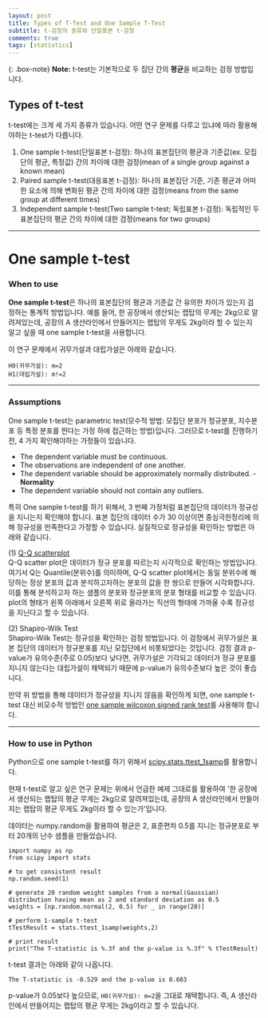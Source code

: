 ```yaml
---
layout: post
title: Types of T-Test and One Sample T-Test
subtitle: t-검정의 종류와 단일표본 t-검정
comments: true
tags: [statistics]
---
```

{: .box-note}
**Note:** t-test는 기본적으로 두 집단 간의 **평균**을 비교하는 검정 방법입니다.

## Types of t-test

t-test에는 크게 세 가지 종류가 있습니다.
어떤 연구 문제를 다루고 있냐에 따라 활용해야하는 t-test가 다릅니다.

1. One sample t-test(단일표본 t-검정): 하나의 표본집단의 평균과 기준값(ex. 모집단의 평균, 특정값) 간의 차이에 대한 검정(mean of a single group against a known mean)   
2. Paired sample t-test(대응표본 t-검정): 하나의 표본집단 기준, 기존 평균과 어떠한 요소에 의해 변화된 평균 간의 차이에 대한 검정(means from the same group at different times)   
3. Independent sample t-test(Two sample t-test; 독립표본 t-검정): 독립적인 두 표본집단의 평균 간의 차이에 대한 검정(means for two groups)   

---

# One sample t-test

### When to use
**One sample t-test**은 하나의 표본집단의 평균과 기준값 간 유의한 차이가 있는지 검정하는 통계적 방법입니다. 예를 들어, 한 공장에서 생산되는 랩탑의 무게는 2kg으로 알려져있는데, 공장의 A 생산라인에서 만들어지는 랩탑의 무게도 2kg이라 할 수 있는지 알고 싶을 때 one sample t-test을 사용합니다.

이 연구 문제에서 귀무가설과 대립가설은 아래와 같습니다.   
```
H0(귀무가설): m=2   
H1(대립가설): m!=2   
```

---

### Assumptions
One sample t-test는 parametric test(모수적 방법: 모집단 분포가 정규분포, 지수분포 등 특정 분포를 띈다는 가정 하에 접근하는 방법)입니다. 그러므로 t-test를 진행하기 전, 4 가지 확인해야하는 가정들이 있습니다.

* The dependent variable must be continuous.
* The observations are independent of one another.
* The dependent variable should be approximately normally distributed. - **Normality**
* The dependent variable should not contain any outliers.

특히 One sample t-test를 하기 위해서, 3 번째 가정처럼 표본집단의 데이터가 정규성을 지니는지 확인해야 합니다. 표본 집단의 데이터 수가 30 이상이면 중심극한정리에 의해 정규성을 만족한다고 가정할 수 있습니다. 실질적으로 정규성을 확인하는 방법은 아래와 같습니다.

(1) [Q-Q scatterplot](https://en.wikipedia.org/wiki/Q%E2%80%93Q_plot)   
Q-Q scatter plot은 데이터가 정규 분포를 따르는지 시각적으로 확인하는 방법입니다. 여기서 Q는 Quantile(분위수)를 의미하며, Q-Q scatter plot에서는 동일 분위수에 해당하는 정상 분포의 값과 분석하고자하는 분포의 값을 한 쌍으로 만들어 시각화합니다. 이를 통해 분석하고자 하는 샘플의 분포와 정규분포의 분포 형태를 비교할 수 있습니다. plot의 형태가 왼쪽 아래에서 오른쪽 위로 올라가는 직선의 형태에 가까울 수록 정규성을 지닌다고 할 수 있습니다.

(2) Shapiro-Wilk Test   
Shapiro-Wilk Test는 정규성을 확인하는 검정 방법입니다. 이 검정에서 귀무가설은 표본 집단의 데이터가 정규분포를 지닌 모집단에서 비롯되었다는 것입니다. 검정 결과 p-value가 유의수준(주로 0.05)보다 낮다면, 귀무가설은 기각되고 데이터가 정규 분포를 지니지 않는다는 대립가설이 채택되기 때문에 p-value가 유의수준보다 높은 것이 좋습니다.

만약 위 방법을 통해 데이터가 정규성을 지니지 않음을 확인하게 되면, one sample t-test 대신 비모수적 방법인 [one sample wilcoxon signed rank test](http://www.sthda.com/english/wiki/one-sample-wilcoxon-signed-rank-test-in-r)를 사용해야 합니다.

---

### How to use in Python
Python으로 one sample t-test를 하기 위해서 [scipy.stats.ttest_1samp](https://docs.scipy.org/doc/scipy/reference/generated/scipy.stats.ttest_1samp.html)를 활용합니다.

현재 t-test로 알고 싶은 연구 문제는 위에서 언급한 예제 그대로를 활용하여 '한 공장에서 생산되는 랩탑의 평균 무게는 2kg으로 알려져있는데, 공장의 A 생산라인에서 만들어지는 랩탑의 평균 무게도 2kg이라 할 수 있는가'입니다.

데이터는 numpy.random을 활용하여 평균은 2, 표준편차 0.5를 지니는 정규분포로 부터 20개의 난수 샘플을 만들었습니다.

```
import numpy as np
from scipy import stats

# to get consistent result
np.random.seed(1)

# generate 20 random weight samples from a normal(Gaussian) distribution having mean as 2 and standard deviation as 0.5
weights = [np.random.normal(2, 0.5) for _ in range(20)]

# perform 1-sample t-test
tTestResult = stats.ttest_1samp(weights,2)

# print result
print("The T-statistic is %.3f and the p-value is %.3f" % tTestResult)
```

t-test 결과는 아래와 같이 나옵니다.
```
The T-statistic is -0.529 and the p-value is 0.603
```

p-value가 0.05보다 높으므로, `H0(귀무가설): m=2`을 그대로 채택합니다. 즉, A 생산라인에서 만들어지는 랩탑의 평균 무게는 2kg이라고 할 수 있습니다.
